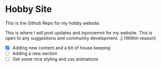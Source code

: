 # Hobby Site

This is the Github Repo for my hobby website.

This is where I will post updates and inprovemnt for my website.
This is open to any suggestions and community development. ;) {Within reason}

- [x] Adding new content and a bit of house keeping
- [ ] Adding a new section
- [ ] Get some nice styling and css animations